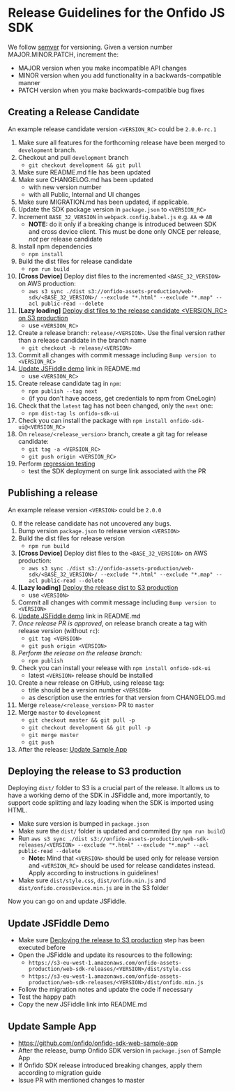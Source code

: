 # Release Guidelines for the Onfido JS SDK

We follow [semver](http://semver.org/) for versioning. Given a version number MAJOR.MINOR.PATCH, increment the:

* MAJOR version when you make incompatible API changes
* MINOR version when you add functionality in a backwards-compatible manner
* PATCH version when you make backwards-compatible bug fixes

## Creating a Release Candidate

An example release candidate version `<VERSION_RC>` could be `2.0.0-rc.1`

1. Make sure all features for the forthcoming release have been merged to `development` branch.
2. Checkout and pull `development` branch
    - `git checkout development && git pull`
3. Make sure README.md file has been updated
4. Make sure CHANGELOG.md has been updated
    - with new version number
    - with all Public, Internal and UI changes
5. Make sure MIGRATION.md has been updated, if applicable.
6. Update the SDK package version in `package.json` to `<VERSION_RC>`
7. Increment `BASE_32_VERSION` in `webpack.config.babel.js` e.g. `AA` => `AB`
    - **NOTE:** do it only if a breaking change is introduced between SDK and cross device client. This must be done only ONCE per release, *not* per release candidate
8. Install npm dependencies
    - `npm install`
9. Build the dist files for release candidate
    - `npm run build`
10. **[Cross Device]** Deploy dist files to the incremented `<BASE_32_VERSION>` on AWS production:
    - `aws s3 sync ./dist s3://onfido-assets-production/web-sdk/<BASE_32_VERSION>/ --exclude "*.html" --exclude "*.map" --acl public-read --delete`
11. **[Lazy loading]** [Deploy dist files to the release candidate <VERSION_RC> on S3 production](#deploying-the-release-to-S3-production)
    - use `<VERSION_RC>`
12. Create a release branch: `release/<VERSION>`. Use the final version rather than a release candidate in the branch name
    - `git checkout -b release/<VERSION>`
13. Commit all changes with commit message including `Bump version to <VERSION_RC>`
14. [Update JSFiddle demo](#update-jsfiddle-demo) link in README.md
    - use `<VERSION_RC>`
15. Create release candidate tag in `npm`:
    - `npm publish --tag next`
    - (if you don't have access, get credentials to npm from OneLogin)
16. Check that the `latest` tag has not been changed, only the `next` one:
    - `npm dist-tag ls onfido-sdk-ui`
17. Check you can install the package with `npm install onfido-sdk-ui@<VERSION_RC>`
18. On `release/<release_version>` branch, create a git tag for release candidate:
    - `git tag -a <VERSION_RC>`
    - `git push origin <VERSION_RC>`
19. Perform [regression testing](#MANUAL_REGRESSION)
    - test the SDK deployment on surge link associated with the PR

## Publishing a release

An example release version `<VERSION>` could be `2.0.0`

0. If the release candidate has not uncovered any bugs.
1. Bump version `package.json` to release version `<VERSION>`
2. Build the dist files for release version
    - `npm run build`
3. **[Cross Device]** Deploy dist files to the `<BASE_32_VERSION>` on AWS production:
    - `aws s3 sync ./dist s3://onfido-assets-production/web-sdk/<BASE_32_VERSION>/ --exclude "*.html" --exclude "*.map" --acl public-read --delete`
4. **[Lazy loading]** [Deploy the release dist to S3 production](#deploying-the-release-to-S3-production)
    - use `<VERSION>`
5. Commit all changes with commit message including `Bump version to <VERSION>`
6. [Update JSFiddle demo](#update-jsfiddle-demo) link in README.md
7. *Once release PR is approved*, on release branch create a tag with release version (without `rc`):
    * `git tag <VERSION>`
    * `git push origin <VERSION>`
8. *Perform the release on the release branch:*
    - `npm publish`
9. Check you can install your release with `npm install onfido-sdk-ui`
    - latest `<VERSION>` release should be installed
10. Create a new release on GitHub, using release tag:
    - title should be a version number `<VERSION>`
    - as description use the entries for that version from CHANGELOG.md
11. Merge `release/<release_version>` PR to `master`
12. Merge `master` to `development`
    * `git checkout master && git pull -p`
    * `git checkout development && git pull -p`
    * `git merge master`
    * `git push`
13. After the release: [Update Sample App](#update-sample-app)

## Deploying the release to S3 production
Deploying `dist/` folder to S3 is a crucial part of the release. It allows us to have a working demo of the SDK in JSFiddle and, more importantly, to support code splitting and lazy loading when the SDK is imported using HTML.

- Make sure version is bumped in `package.json`
- Make sure the `dist/` folder is updated and commited (by `npm run build`)
- Run `aws s3 sync ./dist s3://onfido-assets-production/web-sdk-releases/<VERSION> --exclude "*.html" --exclude "*.map" --acl public-read --delete`
  - **Note:** Mind that `<VERSION>` should be used only for release version and `<VERSION_RC>` should be used for release candidates instead. Apply according to instructions in guidelines!
- Make sure `dist/style.css`, `dist/onfido.min.js` and `dist/onfido.crossDevice.min.js` are in the S3 folder

Now you can go on and update JSFiddle.

## Update JSFiddle Demo
- Make sure [Deploying the release to S3 production](#deploying-the-release-to-S3-production) step has been executed before
- Open the JSFiddle and update its resources to the following:
  - `https://s3-eu-west-1.amazonaws.com/onfido-assets-production/web-sdk-releases/<VERSION>/dist/style.css`
  - `https://s3-eu-west-1.amazonaws.com/onfido-assets-production/web-sdk-releases/<VERSION>/dist/onfido.min.js`
- Follow the migration notes and update the code if necessary
- Test the happy path
- Copy the new JSFiddle link into README.md

## Update Sample App
- https://github.com/onfido/onfido-sdk-web-sample-app
- After the release, bump Onfido SDK version in `package.json` of Sample App
- If Onfido SDK release introduced breaking changes, apply them according to migration guide
- Issue PR with mentioned changes to master

